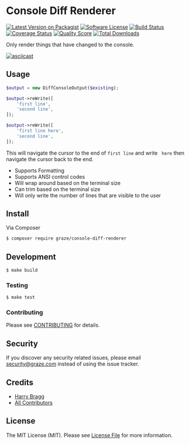 # Console Diff Renderer

[![Latest Version on Packagist](https://img.shields.io/packagist/v/graze/console-diff-renderer.svg?style=flat-square)](https://packagist.org/packages/graze/console-diff-renderer)
[![Software License](https://img.shields.io/badge/license-MIT-brightgreen.svg?style=flat-square)](LICENSE.md)
[![Build Status](https://img.shields.io/travis/graze/console-diff-renderer/master.svg?style=flat-square)](https://travis-ci.org/graze/console-diff-renderer)
[![Coverage Status](https://img.shields.io/scrutinizer/coverage/g/graze/console-diff-renderer.svg?style=flat-square)](https://scrutinizer-ci.com/g/graze/console-diff-renderer/code-structure)
[![Quality Score](https://img.shields.io/scrutinizer/g/graze/console-diff-renderer.svg?style=flat-square)](https://scrutinizer-ci.com/g/graze/console-diff-renderer)
[![Total Downloads](https://img.shields.io/packagist/dt/graze/console-diff-renderer.svg?style=flat-square)](https://packagist.org/packages/graze/console-diff-renderer)

Only render things that have changed to the console.

[![asciicast](https://asciinema.org/a/9233umuuyo8gi0gifmnudjz26.png)](https://asciinema.org/a/9233umuuyo8gi0gifmnudjz26)

## Usage

```php
$output = new DiffConsoleOutput($existing);

$output->reWrite([
    'first line',
    'second line',
]);

$output->reWrite([
    'first line here',
    'second line',
]);
```

This will navigate the cursor to the end of `first line` and write ` here` then navigate the cursor back to the end.

 - Supports Formatting
 - Supports ANSI control codes
 - Will wrap around based on the terminal size
 - Can trim based on the terminal size
 - Will only write the number of lines that are visible to the user

## Install

Via Composer

``` bash
$ composer require graze/console-diff-renderer
```

## Development

```bash
$ make build
```

### Testing

```bash
$ make test
```

### Contributing

Please see [CONTRIBUTING](CONTRIBUTING.md) for details.

## Security

If you discover any security related issues, please email security@graze.com instead of using the issue tracker.

## Credits

- [Harry Bragg](https://github.com/h-bragg)
- [All Contributors](../../contributors)

## License

The MIT License (MIT). Please see [License File](LICENSE.md) for more information.
